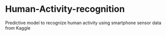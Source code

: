 # Human-Activity-recognition
Predictive model to recognize human activity using smartphone sensor data from Kaggle
